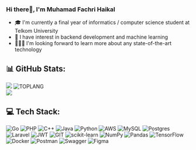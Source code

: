 <!-- ![hklfach's GitHub stats](https://github-readme-stats.vercel.app/api?username=hklfach&theme=dark&show_icons=true) -->
<!-- ![hklfach's GitHub stats](https://github-readme-stats.vercel.app/api?username=hklfach&show_icons=true&hide_title=true&include_all_commits=true&bg_color=00000000) -->
<h3 align="start">Hi there👋, I'm Muhamad Fachri Haikal</h3>
<ul>
  <li>🎓 I'm currently a final year of informatics / computer science student at Telkom University</li>
  <li>🔭 I have interest in backend development and machine learning</li>
  <li>🧑🏻‍💻 I'm looking forward to learn more about any state-of-the-art technology</li>
</ul>


## 📊 GitHub Stats:
![](https://github-readme-stats-sigma-five.vercel.app/api?username=haikalfachri&hide_border=false&include_all_commits=true&count_private=true&bg_color=00000000&hide_title=true)
![TOPLANG](https://github-readme-stats.vercel.app/api/top-langs/?username=haikalfachri&hide_border=false&include_all_commits=true&count_private=true&layout=compact&bg_color=00000000&exclude_repo=computer-vision,yolov7-computer-vision,Bagging-Classification-Project-Based,tinode-chat,cpp-wasm-draw-graphic,js-geos-wasm-example)<br/>
![](https://github-readme-streak-stats.herokuapp.com/?user=haikalfachri&hide_border=false&theme=transparent)

## 💻 Tech Stack:
![Go](https://img.shields.io/badge/go-%2300ADD8.svg?style=for-the-badge&logo=go&logoColor=white) 
![PHP](https://img.shields.io/badge/php-%23777BB4.svg?style=for-the-badge&logo=php&logoColor=white)
![C++](https://img.shields.io/badge/c++-%2300599C.svg?style=for-the-badge&logo=c%2B%2B&logoColor=white) 
![Java](https://img.shields.io/badge/java-%23ED8B00.svg?style=for-the-badge&logo=java&logoColor=white) 
![Python](https://img.shields.io/badge/python-3670A0?style=for-the-badge&logo=python&logoColor=ffdd54) 
![AWS](https://img.shields.io/badge/AWS-%23FF9900.svg?style=for-the-badge&logo=amazon-aws&logoColor=white) 
![MySQL](https://img.shields.io/badge/mysql-%2300f.svg?style=for-the-badge&logo=mysql&logoColor=white) 
![Postgres](https://img.shields.io/badge/postgres-%23316192.svg?style=for-the-badge&logo=postgresql&logoColor=white)
![Laravel](https://img.shields.io/badge/laravel-%23FF2D20.svg?style=for-the-badge&logo=laravel&logoColor=white) 
![JWT](https://img.shields.io/badge/JWT-black?style=for-the-badge&logo=JSON%20web%20tokens) 
![GIT](https://img.shields.io/badge/Git-fc6d26?style=for-the-badge&logo=git&logoColor=white)
![scikit-learn](https://img.shields.io/badge/scikit--learn-%23F7931E.svg?style=for-the-badge&logo=scikit-learn&logoColor=white)
![NumPy](https://img.shields.io/badge/numpy-%23013243.svg?style=for-the-badge&logo=numpy&logoColor=white) 
![Pandas](https://img.shields.io/badge/pandas-%23150458.svg?style=for-the-badge&logo=pandas&logoColor=white) 
![TensorFlow](https://img.shields.io/badge/TensorFlow-%23FF6F00.svg?style=for-the-badge&logo=TensorFlow&logoColor=white) 
![Docker](https://img.shields.io/badge/docker-%230db7ed.svg?style=for-the-badge&logo=docker&logoColor=white) 
![Postman](https://img.shields.io/badge/Postman-FF6C37?style=for-the-badge&logo=postman&logoColor=white)
![Swagger](https://img.shields.io/badge/-Swagger-%23Clojure?style=for-the-badge&logo=swagger&logoColor=white) 
![Figma](https://img.shields.io/badge/figma-%23F24E1E.svg?style=for-the-badge&logo=figma&logoColor=white)


